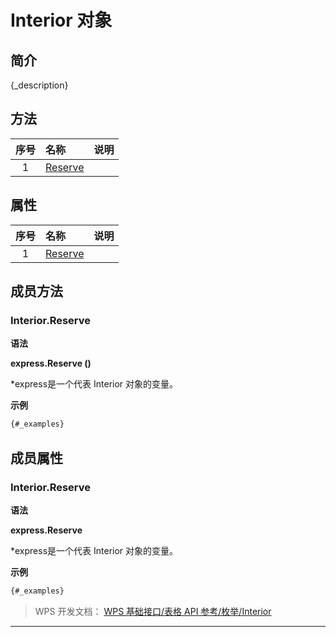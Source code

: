 # Interior 对象

## 简介

{\_description}

## 方法

| 序号 | 名称                         | 说明 |
|:----:|:-----------------------------|:-----|
|  1   | [Reserve](#Interior.Reserve) |      |

## 属性

| 序号 | 名称                         | 说明 |
|:----:|:-----------------------------|:-----|
|  1   | [Reserve](#Interior.Reserve) |      |

## 成员方法

### Interior.Reserve

**语法**

**express.Reserve ()**

\*express是一个代表 Interior 对象的变量。

**示例**

``` JavaScript
{#_examples}
```

## 成员属性

### Interior.Reserve

**语法**

**express.Reserve**

\*express是一个代表 Interior 对象的变量。

**示例**

``` JavaScript
{#_examples}
```

> WPS 开发文档： [WPS 基础接口/表格 API 参考/枚举/Interior](https://qn.cache.wpscdn.cn/encs/doc/office_v19/index.htm)

------------------------------------------------------------------------
